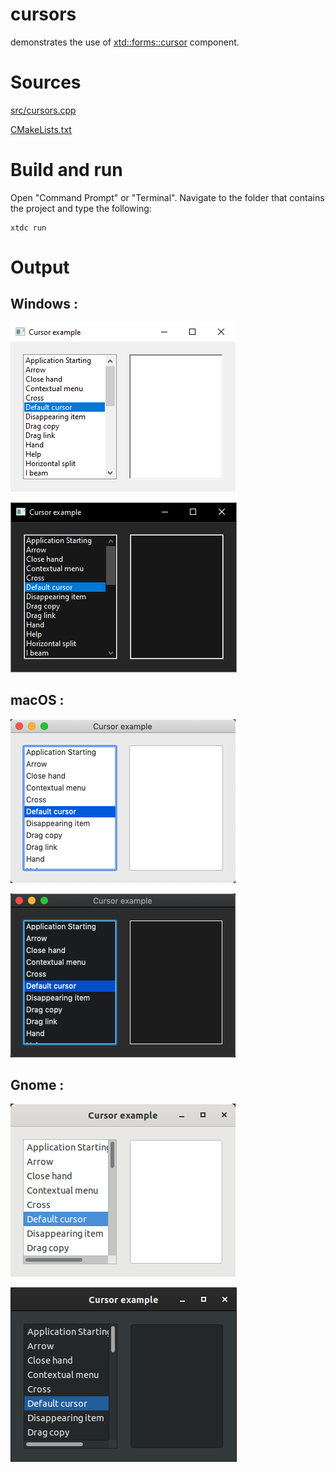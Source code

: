 # cursors

demonstrates the use of [xtd::forms::cursor](../../../../src/xtd_forms/include/xtd/forms/cursor.hpp) component.

# Sources

[src/cursors.cpp](src/cursor.cpp)

[CMakeLists.txt](CMakeLists.txt)

# Build and run

Open "Command Prompt" or "Terminal". Navigate to the folder that contains the project and type the following:

```shell
xtdc run
```

# Output

## Windows :

![Screenshot](../../../../docs/pictures/examples/cursors_w.png)

![Screenshot](../../../../docs/pictures/examples/cursors_wd.png)

## macOS :

![Screenshot](../../../../docs/pictures/examples/cursors_m.png)

![Screenshot](../../../../docs/pictures/examples/cursors_md.png)

## Gnome :

![Screenshot](../../../../docs/pictures/examples/cursors_g.png)

![Screenshot](../../../../docs/pictures/examples/cursors_gd.png)
